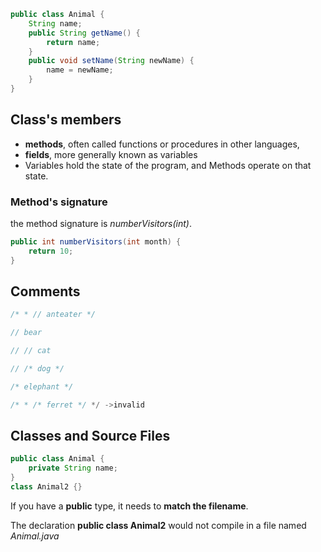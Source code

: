 ```java
public class Animal {
    String name;
    public String getName() {
        return name;
    }
    public void setName(String newName) {
        name = newName;
    }
}
```

<h2>Class's members</h2>

- <b>methods</b>, often called functions or procedures in other languages, 
- <b>fields</b>, more generally known as variables
- Variables hold the state of the program, and Methods operate on that state.

<h3>Method's signature</h3>

the method signature is <i>numberVisitors(int)</i>.

```java
public int numberVisitors(int month) {   
    return 10;
}
```

<h2>Comments</h2>

```java
/* * // anteater */

// bear

// // cat

// /* dog */

/* elephant */

/* * /* ferret */ */ ->invalid
```

<h2>Classes and Source Files</h2>

```java
public class Animal {
    private String name;
}
class Animal2 {}
```

If you have a <b>public</b> type, it needs to <b>match the filename</b>.

The declaration <b>public class Animal2</b> would not compile in a file named <i>Animal.java</i>
